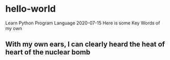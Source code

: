 # hello-world
Learn Python Program Language 2020-07-15
Here is some Key Words of my own
## With my own ears, I can clearly heard the heat of heart of the nuclear bomb
